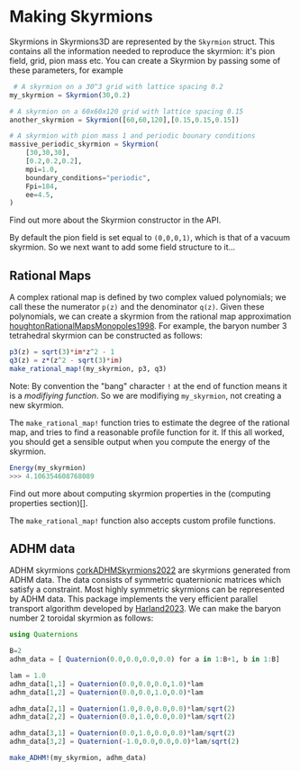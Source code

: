 # Making Skyrmions

Skyrmions in Skyrmions3D are represented by the `Skyrmion` struct. This contains all the information needed to reproduce the skyrmion: it's pion field, grid, pion mass etc. You can create a Skyrmion by passing some of these parameters, for example

``` julia
 # A skyrmion on a 30^3 grid with lattice spacing 0.2
my_skyrmion = Skyrmion(30,0.2)

# A skyrmion on a 60x60x120 grid with lattice spacing 0.15
another_skyrmion = Skyrmion([60,60,120],[0.15,0.15,0.15]) 

# A skyrmion with pion mass 1 and periodic bounary conditions
massive_periodic_skyrmion = Skyrmion(
    [30,30,30],
    [0.2,0.2,0.2], 
    mpi=1.0, 
    boundary_conditions="periodic",
    Fpi=184, 
    ee=4.5,
)
```

Find out more about the Skyrmion constructor in the API. 


By default the pion field is set equal to `(0,0,0,1)`, which is that of a vacuum skyrmion. So we next want to add some field structure to it...

## Rational Maps

A complex rational map is defined by two complex valued polynomials; we call these the numerator `p(z)` and the denominator `q(z)`. Given these polynomials, we can create a skyrmion from the rational map approximation [houghtonRationalMapsMonopoles1998](@cite). For example, the baryon number 3 tetrahedral skyrmion can be constructed as follows:

``` julia
p3(z) = sqrt(3)*im*z^2 - 1
q3(z) = z*(z^2 - sqrt(3)*im)
make_rational_map!(my_skyrmion, p3, q3)
```

Note: By convention the "bang" character `!` at the end of function means it is a _modifiying function_. So we are modifiying `my_skyrmion`, not creating a new skyrmion.

The `make_rational_map!` function tries to estimate the degree of the rational map, and tries to find a reasonable profile function for it. If this all worked, you should get a sensible output when you compute the energy of the skyrmion.

``` julia
Energy(my_skyrmion)
>>> 4.106354608768089
```

Find out more about computing skyrmion properties in the (computing properties section)[].

The `make_rational_map!` function also accepts custom profile functions.

## ADHM data

ADHM skyrmions [corkADHMSkyrmions2022](@cite) are skyrmions generated from ADHM data. The data consists of symmetric quaternionic matrices which satisfy a constraint. Most highly symmetric skyrmions can be represented by ADHM data. This package implements the very efficient parallel transport algorithm developed by [Harland2023](@citet). We can make the baryon number 2 toroidal skyrmion as follows:

``` julia
using Quaternions

B=2
adhm_data = [ Quaternion(0.0,0.0,0.0,0.0) for a in 1:B+1, b in 1:B]

lam = 1.0
adhm_data[1,1] = Quaternion(0.0,0.0,0.0,1.0)*lam
adhm_data[1,2] = Quaternion(0.0,0.0,1.0,0.0)*lam

adhm_data[2,1] = Quaternion(1.0,0.0,0.0,0.0)*lam/sqrt(2)
adhm_data[2,2] = Quaternion(0.0,1.0,0.0,0.0)*lam/sqrt(2)

adhm_data[3,1] = Quaternion(0.0,1.0,0.0,0.0)*lam/sqrt(2)
adhm_data[3,2] = Quaternion(-1.0,0.0,0.0,0.0)*lam/sqrt(2)

make_ADHM!(my_skyrmion, adhm_data)
```







